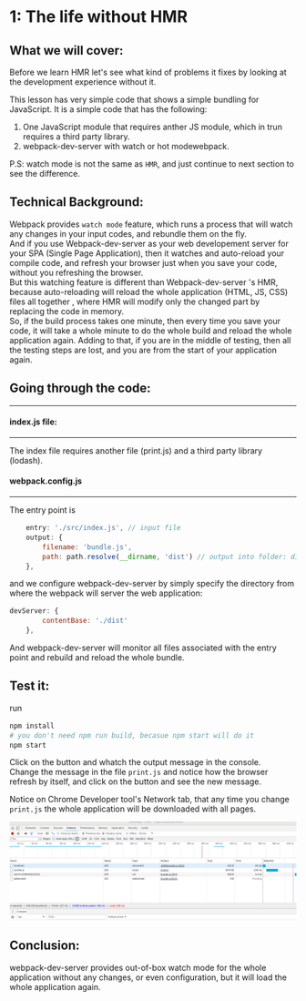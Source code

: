 # 1: The life without HMR

## What we will cover: 
Before we learn HMR let's see what kind of problems it fixes by looking at the development experience without it.  

This lesson has very simple code that shows a simple bundling for JavaScript. It is a simple code that has the following:  

1. One JavaScript module that requires anther JS module, which in trun requires a third party library.  
2. webpack-dev-server with watch or hot modewebpack.

P.S: watch mode is not the same as `HMR`, and just continue to next section to see the difference.

## Technical Background:
Webpack provides `watch mode` feature, which runs a process that will watch any changes in your input codes, and rebundle them on the fly.  
And if you use Webpack-dev-server as your web developement server for your SPA (Single Page Application), then it watches and auto-reload your compile code, and refresh your browser just when you save your code, without you refreshing the browser.  
But this watching feature is different than Webpack-dev-server 's HMR, because auto-reloading will reload the whole application (HTML, JS, CSS) files all together , where HMR will modify only the changed part by replacing the code in memory.  
So, if the build process takes one minute, then every time you save your code, it will take a whole minute to do the whole build and reload the whole application again. Adding to that, if you are in the middle of testing, then all the testing steps are lost, and you are from the start of your application again.

## Going through the code:
***

#### index.js file:
---
The index file requires another file (print.js) and a third party library (lodash).

#### webpack.config.js
---
The entry point is 
```javascript
    entry: './src/index.js', // input file
    output: {
        filename: 'bundle.js',
        path: path.resolve(__dirname, 'dist') // output into folder: dist
    },
```
and we configure webpack-dev-server by simply specify the directory from where the webpack will server the web application:

```javascript
devServer: {
        contentBase: './dist'
    },
```
And webpack-dev-server will monitor all files associated with the entry point and rebuild and reload the whole bundle.

## Test it:
run 
```bash
npm install
# you don't need npm run build, becasue npm start will do it
npm start
```

Click on the button and whatch the output message in the console.  
Change the message in the file `print.js` and notice how the browser refresh by itself, and click on the button and see the new message.  

Notice on Chrome Developer tool's Network tab, that any time you change `print.js` the whole application will be downloaded with all pages.  

![webpack-dev-server](images/webpack-dev-server.png)

## Conclusion:

webpack-dev-server provides out-of-box watch mode for the whole application without any changes, or even configuration, but it will load the whole application again.